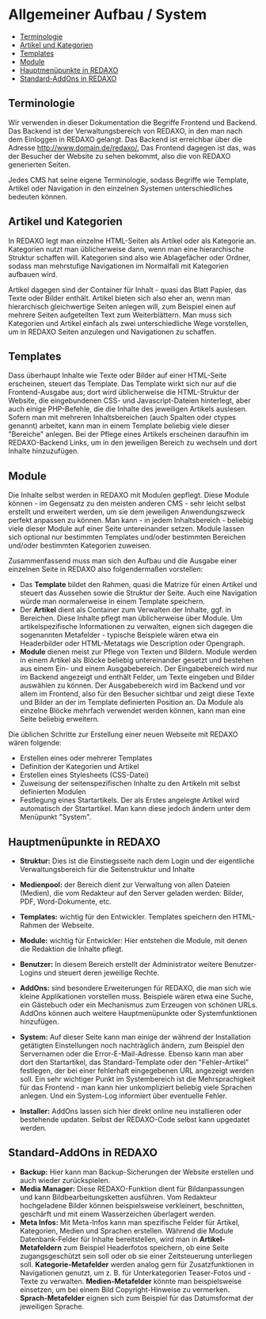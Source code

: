# Allgemeiner Aufbau / System

* [Terminologie](#terminologie)
* [Artikel und Kategorien](#artikel-kategorien)
* [Templates](#templates)
* [Module](#module)
* [Hauptmenüpunkte in REDAXO](#hauptmenupunkte)
* [Standard-AddOns in REDAXO](#standard-addons)

<a name="terminologie"></a>

## Terminologie

Wir verwenden in dieser Dokumentation die Begriffe Frontend und Backend. Das Backend ist der Verwaltungsbereich von REDAXO, in den man nach dem Einloggen in REDAXO gelangt. Das Backend ist erreichbar über die Adresse <http://www.domain.de/redaxo/.>
Das Frontend dagegen ist das, was der Besucher der Website zu sehen bekommt, also die von REDAXO generierten Seiten.

Jedes CMS hat seine eigene Terminologie, sodass Begriffe wie Template, Artikel oder Navigation in den einzelnen Systemen unterschiedliches bedeuten können.

<a name="artikel-kategorien"></a>

## Artikel und Kategorien

In REDAXO legt man einzelne HTML-Seiten als Artikel oder als Kategorie an. Kategorien nutzt man üblicherweise dann, wenn man eine hierarchische Struktur schaffen will. Kategorien sind also wie Ablagefächer oder Ordner, sodass man mehrstufige Navigationen im Normalfall mit Kategorien aufbauen wird.

Artikel dagegen sind der Container für Inhalt - quasi das Blatt Papier, das Texte oder Bilder enthält. Artikel bieten sich also eher an, wenn man hierarchisch gleichwertige Seiten anlegen will, zum Beispiel einen auf mehrere Seiten aufgeteilten Text zum Weiterblättern. Man muss sich Kategorien und Artikel einfach als zwei unterschiedliche Wege vorstellen, um in REDAXO Seiten anzulegen und Navigationen zu schaffen.

<a name="templates"></a>

## Templates

Dass überhaupt Inhalte wie Texte oder Bilder auf einer HTML-Seite erscheinen, steuert das Template. Das Template wirkt sich nur auf die Frontend-Ausgabe aus; dort wird üblicherweise die HTML-Struktur der Website, die eingebundenen CSS- und Javascript-Dateien hinterlegt, aber auch einige PHP-Befehle, die die Inhalte des jeweiligen Artikels auslesen. Sofern man mit mehreren Inhaltsbereichen (auch Spalten oder ctypes genannt) arbeitet, kann man in einem Template beliebig viele dieser "Bereiche" anlegen. Bei der Pflege eines Artikels erscheinen daraufhin im REDAXO-Backend Links, um in den jeweiligen Bereich zu wechseln und dort Inhalte hinzuzufügen.

<a name="module"></a>

## Module

Die Inhalte selbst werden in REDAXO mit Modulen gepflegt. Diese Module können - im Gegensatz zu den meisten anderen CMS - sehr leicht selbst erstellt und erweitert werden, um sie dem jeweiligen Anwendungszweck perfekt anpassen zu können. Man kann - in jedem Inhaltsbereich - beliebig viele dieser Module auf einer Seite untereinander setzen. Module lassen sich optional nur bestimmten Templates und/oder bestimmten Bereichen und/oder bestimmten Kategorien zuweisen.

Zusammenfassend muss man sich den Aufbau und die Ausgabe einer einzelnen Seite in REDAXO also folgendermaßen vorstellen:

* Das **Template** bildet den Rahmen, quasi die Matrize für einen Artikel und steuert das Aussehen sowie die Struktur der Seite. Auch eine Navigation würde man normalerweise in einem Template speichern.
* Der **Artikel** dient als Container zum Verwalten der Inhalte, ggf. in Bereichen. Diese Inhalte pflegt man üblicherweise über Module. Um artikelspezifische Informationen zu verwalten, eignen sich dagegen die sogenannten Metafelder - typische Beispiele wären etwa ein Headerbilder oder HTML-Metatags wie Description oder Opengraph.
* **Module** dienen meist zur Pflege von Texten und Bildern. Module werden in einem Artikel als Blöcke beliebig untereinander gesetzt und bestehen aus einem Ein- und einem Ausgabebereich. Der Eingabebereich wird nur im Backend angezeigt und enthält Felder, um Texte eingeben und Bilder auswählen zu können. Der Ausgabebereich wird im Backend und vor allem im Frontend, also für den Besucher sichtbar und zeigt diese Texte und Bilder an der im Template definierten Position an. Da Module als einzelne Blöcke mehrfach verwendet werden können, kann man eine Seite beliebig erweitern.

Die üblichen Schritte zur Erstellung einer neuen Webseite mit REDAXO wären folgende:

* Erstellen eines oder mehrerer Templates
* Definition der Kategorien und Artikel
* Erstellen eines Stylesheets (CSS-Datei)
* Zuweisung der seitenspezifischen Inhalte zu den Artikeln mit selbst definierten Modulen
* Festlegung eines Startartikels. Der als Erstes angelegte Artikel wird automatisch der Startartikel. Man kann diese jedoch ändern unter dem Menüpunkt "System".

<a name="hauptmenupunkte"></a>

## Hauptmenüpunkte in REDAXO

* **Struktur:** Dies ist die Einstiegsseite nach dem Login und der eigentliche Verwaltungsbereich für die Seitenstruktur und Inhalte
* **Medienpool:** der Bereich dient zur Verwaltung von allen Dateien (Medien), die vom Redakteur auf den Server geladen werden: Bilder, PDF, Word-Dokumente, etc.
* **Templates:** wichtig für den Entwickler. Templates speichern den HTML-Rahmen der Webseite.

* **Module:** wichtig für Entwickler: Hier entstehen die Module, mit denen die Redaktion die Inhalte pflegt.
* **Benutzer:** In diesem Bereich erstellt der Administrator weitere Benutzer-Logins und steuert deren jeweilige Rechte.
* **AddOns:** sind besondere Erweiterungen für REDAXO, die man sich wie kleine Applikationen vorstellen muss. Beispiele wären etwa eine Suche, ein Gästebuch oder ein Mechanismus zum Erzeugen von schönen URLs. AddOns können auch weitere Hauptmenüpunkte oder Systemfunktionen hinzufügen.
* **System:** Auf dieser Seite kann man einige der während der Installation getätigten Einstellungen noch nachträglich ändern, zum Beispiel den Servernamen oder die Error-E-Mail-Adresse. Ebenso kann man aber dort den Startartikel, das Standard-Template oder den "Fehler-Artikel" festlegen, der bei einer fehlerhaft eingegebenen URL angezeigt werden soll. Ein sehr wichtiger Punkt im Systembereich ist die Mehrsprachigkeit für das Frontend - man kann hier unkompliziert beliebig viele Sprachen anlegen. Und ein System-Log informiert über eventuelle Fehler.
* **Installer:** AddOns lassen sich hier direkt online neu installieren oder bestehende updaten. Selbst der REDAXO-Code selbst kann upgedatet werden.

<a name="standard-addons"></a>

## Standard-AddOns in REDAXO

* **Backup:** Hier kann man Backup-Sicherungen der Website erstellen und auch wieder zurückspielen.
* **Media Manager:** Diese REDAXO-Funktion dient für Bildanpassungen und kann Bildbearbeitungsketten ausführen. Vom Redakteur hochgeladene Bilder können beispielsweise verkleinert, beschnitten, geschärft und mit einem Wasserzeichen überlagert werden.
* **Meta Infos:** Mit Meta-Infos kann man spezifische Felder für Artikel, Kategorien, Medien und Sprachen erstellen. Während die Module Datenbank-Felder für Inhalte bereitstellen, wird man in **Artikel-Metafeldern** zum Beispiel Headerfotos speichern, ob eine Seite zugangsgeschützt sein soll oder ob sie einer Zeitsteuerung unterliegen soll. **Kategorie-Metafelder** werden analog gern für Zusatzfunktionen in Navigationen genutzt, um z. B. für Unterkategorien Teaser-Fotos und -Texte zu verwalten. **Medien-Metafelder** könnte man beispielsweise einsetzen, um bei einem Bild Copyright-Hinweise zu vermerken. **Sprach-Metafelder** eignen sich zum Beispiel für das Datumsformat der jeweiligen Sprache.
